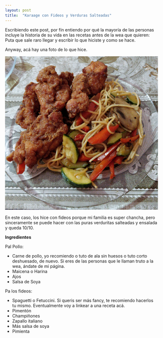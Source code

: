 ```yaml
---
layout: post
title:  "Karaage con Fideos y Verduras Salteadas"
---
```


Escribiendo este post, por fín entiendo por qué la mayoría de las personas incluye la historia de su vida en las recetas antes de la wea que quieren:
Puta que sale raro llegar y escribir lo que hiciste y como se hace.

Anyway, acá hay una foto de lo que hice.

![alt text](https://raw.githubusercontent.com/M4v3r1cX/m4v3r1cx.github.io/master/images/karaage.png)

En este caso, los hice con fideos porque mi familia es super chancha, pero sinceramente se puede hacer con las puras verduritas salteadas y ensalada y queda 10/10.

**Ingredientes**

Pal Pollo:
* Carne de pollo, yo recomiendo o tuto de ala sin huesos o tuto corto deshuesado, de nuevo. Si eres de las personas que le llaman truto a la wea, ándate de mi página.
* Maicena o Harina
* Ajos
* Salsa de Soya

Pa los fideos:
* Spaguetti o Fetuccini. Si queris ser más fancy, te recomiendo hacerlos tu mismo. Eventualmente voy a linkear a una receta acá.
* Pimentón
* Champiñones
* Zapallo italiano
* Más salsa de soya
* Pimienta
